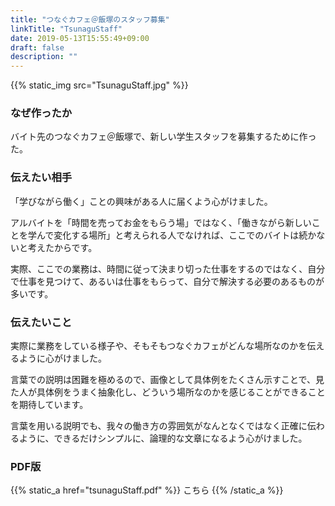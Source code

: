```yaml
---
title: "つなぐカフェ＠飯塚のスタッフ募集"
linkTitle: "TsunaguStaff"
date: 2019-05-13T15:55:49+09:00
draft: false
description: ""
---
```


<div class="container">
<div class="row">
<div class="col-md-6">
{{% static_img src="TsunaguStaff.jpg" %}}
</div>
</div>
</div>

### なぜ作ったか
バイト先のつなぐカフェ＠飯塚で、新しい学生スタッフを募集するために作った。

### 伝えたい相手
「学びながら働く」ことの興味がある人に届くよう心がけました。

アルバイトを「時間を売ってお金をもらう場」ではなく、「働きながら新しいことを学んで変化する場所」と考えられる人でなければ、ここでのバイトは続かないと考えたからです。

実際、ここでの業務は、時間に従って決まり切った仕事をするのではなく、自分で仕事を見つけて、あるいは仕事をもらって、自分で解決する必要のあるものが多いです。

### 伝えたいこと
実際に業務をしている様子や、そもそもつなぐカフェがどんな場所なのかを伝えるように心がけました。

言葉での説明は困難を極めるので、画像として具体例をたくさん示すことで、見た人が具体例をうまく抽象化し、どういう場所なのかを感じることができることを期待しています。

言葉を用いる説明でも、我々の働き方の雰囲気がなんとなくではなく正確に伝わるように、できるだけシンプルに、論理的な文章になるよう心がけました。


### PDF版
{{% static_a href="tsunaguStaff.pdf" %}} こちら {{% /static_a %}}

